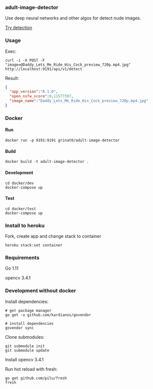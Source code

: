 ### adult-image-detector
Use deep neural networks and other algos for detect nude images. 

[Try detection](https://adult-image-detector.herokuapp.com/)

### Usage
Exec:
```
curl -i -X POST -F "image=@Daddy_Lets_Me_Ride_His_Cock_preview_720p.mp4.jpg" http://localhost:9191/api/v1/detect
```
Result:
```json
{
  "app_version":"0.1.0",
  "open_nsfw_score":0.11577397,
  "image_name":"Daddy_Lets_Me_Ride_His_Cock_preview_720p.mp4.jpg"
}
```

### Docker
#### Run
```
docker run -p 9191:9191 grinat0/adult-image-detector
```

#### Build
```
docker build -t adult-image-detector .
```

#### Development
```
cd docker/dev
docker-compose up
```

#### Test
```
cd docker/test
docker-compose up
```

### Install to heroku
Fork, create app and change stack to container
```
heroku stack:set container
```

### Requirements
Go 1.11

opencv 3.4.1

### Development without docker
Install dependencies:
```
# get package manager
go get -u github.com/kardianos/govendor

# install dependencies
govendor sync
```

Clone submodules:
```
git submodule init
git submodule update
```

Install opencv 3.4.1

Run hot reload with fresh:
```
go get github.com/pilu/fresh
fresh
```
